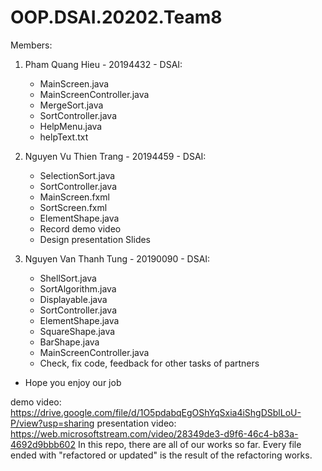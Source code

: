 # OOP.DSAI.20202.Team8
Members:
1. Pham Quang Hieu - 20194432 - DSAI:
    + MainScreen.java
    + MainScreenController.java
    + MergeSort.java
    + SortController.java
    + HelpMenu.java
    + helpText.txt
 
2. Nguyen Vu Thien Trang - 20194459 - DSAI:
    + SelectionSort.java
    + SortController.java
    + MainScreen.fxml
    + SortScreen.fxml
    + ElementShape.java
    + Record demo video
    + Design presentation Slides
  
3. Nguyen Van Thanh Tung - 20190090 - DSAI:
    + ShellSort.java
    + SortAlgorithm.java
    + Displayable.java
    + SortController.java
    + ElementShape.java
    + SquareShape.java
    + BarShape.java
    + MainScreenController.java
    + Check, fix code, feedback for other tasks of partners
- Hope you enjoy our job

demo video: https://drive.google.com/file/d/1O5pdabqEgOShYqSxia4iShgDSblLoU-P/view?usp=sharing
presentation video: https://web.microsoftstream.com/video/28349de3-d9f6-46c4-b83a-4692d9bbb602
In this repo, there are all of our works so far. 
Every file ended with "refactored or updated" is the result of the refactoring works.

